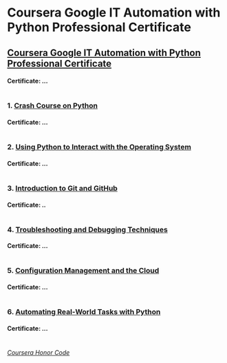 # Coursera Google IT Automation with Python Professional Certificate


## [Coursera Google IT Automation with Python Professional Certificate](https://www.coursera.org/professional-certificates/google-it-automation)
####    **Certificate:** _..._
#

### 1. [Crash Course on Python](https://www.coursera.org/learn/python-crash-course?specialization=google-it-automation)

####    **Certificate:** _..._
#
### 2. [Using Python to Interact with the Operating System](https://www.coursera.org/learn/python-operating-system?specialization=google-it-automation)

####    **Certificate:** _..._
#   
### 3. [Introduction to Git and GitHub](https://www.coursera.org/learn/introduction-git-github?specialization=google-it-automation)

####    **Certificate:** _.._
#   
### 4. [Troubleshooting and Debugging Techniques](https://www.coursera.org/learn/troubleshooting-debugging-techniques?specialization=google-it-automation)

####    **Certificate:** _..._
#
### 5. [Configuration Management and the Cloud](https://www.coursera.org/learn/configuration-management-cloud?specialization=google-it-automation)

####    **Certificate:** _..._
#
### 6. [Automating Real-World Tasks with Python](https://www.coursera.org/learn/automating-real-world-tasks-python?specialization=google-it-automation)

####    **Certificate:** _..._
#

[*Coursera Honor Code*](https://www.coursera.support/s/article/209818863-Coursera-Honor-Code?language=en_US)
